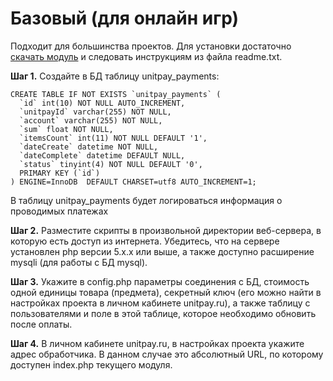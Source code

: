 # Базовый \(для онлайн игр\)

Подходит для большинства проектов. Для установки достаточно [скачать модуль](https://github.com/unitpay/base_module) и следовать инструкциям из файла readme.txt.

**Шаг 1.** Создайте в БД таблицу unitpay\_payments:

```text
CREATE TABLE IF NOT EXISTS `unitpay_payments` (
  `id` int(10) NOT NULL AUTO_INCREMENT,
  `unitpayId` varchar(255) NOT NULL,
  `account` varchar(255) NOT NULL,
  `sum` float NOT NULL,
  `itemsCount` int(11) NOT NULL DEFAULT '1',
  `dateCreate` datetime NOT NULL,
  `dateComplete` datetime DEFAULT NULL,
  `status` tinyint(4) NOT NULL DEFAULT '0',
  PRIMARY KEY (`id`)
) ENGINE=InnoDB  DEFAULT CHARSET=utf8 AUTO_INCREMENT=1;
```

В таблицу unitpay\_payments будет логироваться информация о проводимых платежах

**Шаг 2.** Разместите скрипты в произвольной директории веб-сервера, в которую есть доступ из интернета. Убедитесь, что на сервере установлен php версии 5.x.x или выше, а также доступно расширение mysqli \(для работы с БД mysql\).

**Шаг 3.** Укажите в config.php параметры соединения с БД, стоимость одной единицы товара \(предмета\), секретный ключ \(его можно найти в настройках проекта в личном кабинете unitpay.ru\), а также таблицу с пользователями и поле в этой таблице, которое необходимо обновить после оплаты.

**Шаг 4.** В личном кабинете unitpay.ru, в настройках проекта укажите адрес обработчика. В данном случае это абсолютный URL, по которому доступен index.php текущего модуля.

